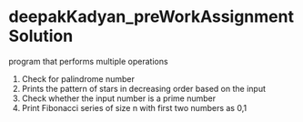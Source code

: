 # deepakKadyan_preWorkAssignmentSolution
program that performs multiple operations
1. Check for palindrome number
2. Prints the pattern of stars in decreasing order based on the input
3. Check whether the input number is a prime number
4. Print Fibonacci series of size n with first two numbers as 0,1
